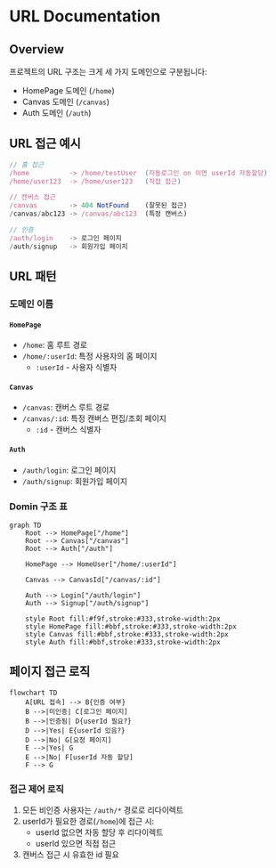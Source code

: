 # URL Documentation

## Overview
프로젝트의 URL 구조는 크게 세 가지 도메인으로 구분됩니다:
- HomePage 도메인 (`/home`)
- Canvas 도메인 (`/canvas`)
- Auth 도메인 (`/auth`)

## URL 접근 예시

```typescript
// 홈 접근
/home          -> /home/testUser  (자동로그인 on 이면 userId 자동할당)
/home/user123  -> /home/user123   (직접 접근)

// 캔버스 접근
/canvas        -> 404 NotFound    (잘못된 접근)
/canvas/abc123 -> /canvas/abc123  (특정 캔버스)

// 인증
/auth/login    -> 로그인 페이지
/auth/signup   -> 회원가입 페이지
```

## URL 패턴

### 도메인 이름
#### `HomePage`
- `/home`: 홈 루트 경로
- `/home/:userId`: 특정 사용자의 홈 페이지
    - `:userId` - 사용자 식별자

#### `Canvas`
- `/canvas`: 캔버스 루트 경로
- `/canvas/:id`: 특정 캔버스 편집/조회 페이지
    - `:id` - 캔버스 식별자

#### `Auth`
- `/auth/login`: 로그인 페이지
- `/auth/signup`: 회원가입 페이지

### Domin 구조  표
```mermaid
graph TD
    Root --> HomePage["/home"]
    Root --> Canvas["/canvas"]
    Root --> Auth["/auth"]
    
    HomePage --> HomeUser["/home/:userId"]
    
    Canvas --> CanvasId["/canvas/:id"]
    
    Auth --> Login["/auth/login"]
    Auth --> Signup["/auth/signup"]
    
    style Root fill:#f9f,stroke:#333,stroke-width:2px
    style HomePage fill:#bbf,stroke:#333,stroke-width:2px
    style Canvas fill:#bbf,stroke:#333,stroke-width:2px
    style Auth fill:#bbf,stroke:#333,stroke-width:2px
```


## 페이지 접근 로직

```mermaid
flowchart TD
    A[URL 접속] --> B{인증 여부}
    B -->|미인증| C[로그인 페이지]
    B -->|인증됨| D{userId 필요?}
    D -->|Yes| E{userId 있음?}
    D -->|No| G[요청 페이지]
    E -->|Yes| G
    E -->|No| F[userId 자동 할당]
    F --> G
```

### 접근 제어 로직
1. 모든 비인증 사용자는 `/auth/*` 경로로 리다이렉트
2. userId가 필요한 경로(`/home`)에 접근 시:
    - userId 없으면 자동 할당 후 리다이렉트
    - userId 있으면 직접 접근
3. 캔버스 접근 시 유효한 id 필요
